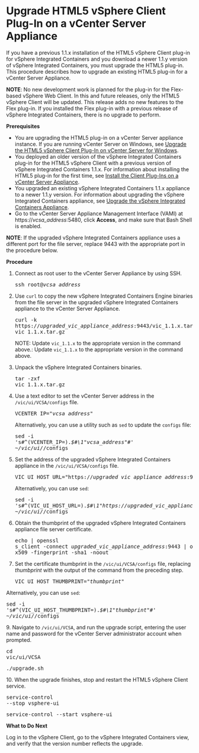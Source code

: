# Upgrade HTML5 vSphere Client Plug-In on a vCenter Server Appliance #

If you have a previous 1.1.x installation of the HTML5 vSphere Client plug-in for vSphere Integrated Containers and you download a newer 1.1.y version of vSphere Integrated Containers, you must upgrade the HTML5 plug-in. This procedure describes how to upgrade an existing HTML5 plug-in for a vCenter Server Appliance.

**NOTE**: No new development work is planned for the plug-in for the Flex-based vSphere Web Client. In this and future releases, only the HTML5 vSphere Client will be updated. This release adds no new features to the Flex plug-in. If you installed the Flex plug-in with a previous release of vSphere Integrated Containers, there is no upgrade to perform. 

**Prerequisites**

- You are upgrading the HTML5 plug-in on a vCenter Server appliance instance. If you are running vCenter Server on Windows, see [Upgrade the HTML5 vSphere Client Plug-In on vCenter Server for Windows](upgrade_h5_plugin_windows.md).
- You deployed an older version of the vSphere Integrated Containers plug-in for the HTML5 vSphere Client with a previous version of vSphere Integrated Containers 1.1.x. For information about installing the HTML5 plug-in for the first time, see [Install the Client Plug-Ins on a vCenter Server Appliance](plugins_vcsa.md).
- You upgraded an existing vSphere Integrated Containers 1.1.x appliance to a newer 1.1.y version. For information about upgrading the vSphere Integrated Containers appliance, see [Upgrade the vSphere Integrated Containers Appliance](upgrade_appliance.md).
- Go to the vCenter Server Appliance Management Interface (VAMI) at https://<i>vcsa_address</i>:5480, click **Access**, and make sure that Bash Shell is enabled.

**NOTE**: If the upgraded vSphere Integrated Containers appliance uses a different port for the file server, replace 9443 with the appropriate port in the procedure below.

**Procedure**

1. Connect as root user to the vCenter Server Appliance by using SSH.<pre>ssh root@<i>vcsa_address</i></pre>
4. Use `curl` to copy the new vSphere Integrated Containers Engine binaries from the file server in the upgraded vSphere Integrated Containers appliance to the vCenter Server Appliance.<pre>curl -k https://<i>upgraded_vic_appliance_address</i>:9443/vic_1.1.x.tar.gz -o vic_1.1.x.tar.gz</pre>NOTE: Update `vic_1.1.x` to the appropriate version in the command above.: Update `vic_1.1.x` to the appropriate version in the command above.
5. Unpack the vSphere Integrated Containers binaries.<pre>tar -zxf vic_1.1.x.tar.gz</pre>
5. Use a text editor to set the vCenter Server address in the `/vic/ui/VCSA/configs` file.<pre>VCENTER_IP="<i>vcsa_address</i>"</pre>

   Alternatively, you can use a utility such as `sed` to update the `configs` file:<pre>sed -i 's#^\(VCENTER_IP=\).*$#\1"<i>vcsa_address</i>"#' ~/vic/ui/*/configs</pre>
6. Set the address of the upgraded vSphere Integrated Containers appliance in the `/vic/ui/VCSA/configs` file.<pre>VIC_UI_HOST_URL="https://<i>upgraded_vic_appliance_address</i>:9443/"</pre>

   Alternatively, you can use `sed`:<pre>sed -i 's#^\(VIC_UI_HOST_URL=\).*$#\1"https://<i>upgraded_vic_appliance_address</i>:9443"#' ~/vic/ui/*/configs</pre>
7. Obtain the thumbprint of the upgraded vSphere Integrated Containers appliance file server certificate.<pre>echo | openssl s_client -connect <i>upgraded_vic_appliance_address</i>:9443 | openssl x509 -fingerprint -sha1 -noout</pre>
8.  Set the certificate thumbprint in the `/vic/ui/VCSA/configs` file, replacing <i>thumbprint</i> with the output of the command from the preceding step.<pre>VIC_UI_HOST_THUMBPRINT="<i>thumbprint</i>"</pre>

   Alternatively, you can use `sed`:<pre>sed -i 's#^\(VIC_UI_HOST_THUMBPRINT=\).*$#\1"<i>thumbprint</i>"#' ~/vic/ui/*/configs</pre>
9. Navigate to `/vic/ui/VCSA`, and run the upgrade script, entering the user name and password for the vCenter Server administrator account when prompted.<pre>cd vic/ui/VCSA</pre><pre>./upgrade.sh</pre>
10. When the upgrade finishes, stop and restart the HTML5 vSphere Client service.<pre>service-control --stop vsphere-ui</pre><pre>service-control --start vsphere-ui</pre>

**What to Do Next**

Log in to the vSphere Client, go to the vSphere Integrated Containers view, and verify that the version number reflects the upgrade.